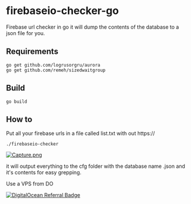 # firebaseio-checker-go

Firebase url checker in go it will dump the contents of the database to a json file for you.

Requirements
---

```
go get github.com/logrusorgru/aurora
go get github.com/remeh/sizedwaitgroup
```

Build
---

```
go build
```

How to
---

Put all your firebase urls in a file called list.txt with out https://

```
./firebaseio-checker
```

[![Capture.png](https://i.postimg.cc/52ngnsqp/Capture.png)](https://postimg.cc/75JSLMRT)


it will output everything to the cfg folder with the database name .json and it's contents for easy grepping.

Use a VPS from DO

[![DigitalOcean Referral Badge](https://web-platforms.sfo2.cdn.digitaloceanspaces.com/WWW/Badge%201.svg)](https://www.digitalocean.com/?refcode=e22bbff5f6f1&utm_campaign=Referral_Invite&utm_medium=Referral_Program&utm_source=badge)
